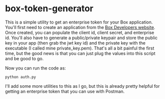 # box-token-generator

This is a simple utility to get an enterprise token for your Box application. You'll first need to create an application from the [Box Developers website](https://developers.box.com). Once created, you can populate the client id, client secret, and enterprise id. You'll also have to generate a public/private keypair and store the public key in your app (then grab the jwt key id) and the private key with the executable (I called mine private_key.pem). That's all a bit painful the first time, but the good news is that you can just plug the values into this script and be good to go.

Now you can run the code as:

```
python auth.py
```

I'll add some more utilities to this as I go, but this is already pretty helpful for getting an enterprise token that you can use with Postman. 






